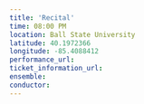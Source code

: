 ```yaml
---
title: 'Recital'
time: 08:00 PM
location: Ball State University
latitude: 40.1972366
longitude: -85.4088412
performance_url: 
ticket_information_url: 
ensemble: 
conductor: 
---
```

